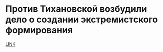 # Против Тихановской возбудили дело о создании экстремистского формирования



[LINK](https://varlamov.ru/4132234.html)